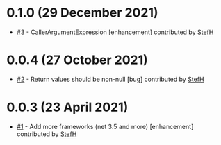 # 0.1.0 (29 December 2021)
- [#3](https://github.com/StefH/Stef.Validation/pull/3) - CallerArgumentExpression [enhancement] contributed by [StefH](https://github.com/StefH)

# 0.0.4 (27 October 2021)
- [#2](https://github.com/StefH/Stef.Validation/pull/2) - Return values should be non-null [bug] contributed by [StefH](https://github.com/StefH)

# 0.0.3 (23 April 2021)
- [#1](https://github.com/StefH/Stef.Validation/pull/1) - Add more frameworks (net 3.5 and more) [enhancement] contributed by [StefH](https://github.com/StefH)

